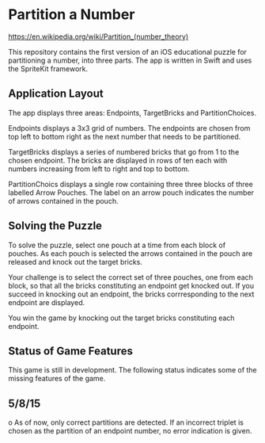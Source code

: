 # Partition a Number

https://en.wikipedia.org/wiki/Partition_(number_theory)


This repository contains the first version of an iOS educational puzzle for partitioning a number,
into three parts. The app is written in Swift and uses the SpriteKit framework.

## Application Layout

The app displays three areas: Endpoints, TargetBricks and PartitionChoices.

Endpoints displays a 3x3 grid of numbers. The endpoints are chosen from top left to bottom right as 
the next number that needs to be partitioned.

TargetBricks displays a series of numbered bricks that go from 1 to the chosen endpoint.
The bricks are displayed in rows of ten each with numbers increasing from left to right and top to 
bottom.

PartitionChoics displays a single row containing three three blocks of three labelled Arrow Pouches.
The label on an arrow pouch indicates the number of arrows contained in the pouch.

## Solving the Puzzle

To solve the puzzle, select one pouch at a time from each block of pouches. As each pouch is selected
the arrows contained in the pouch are released and knock out the target bricks.

Your challenge is to select the correct set of three pouches, one from each block, so that all the bricks
constituting an endpoint get knocked out. If you succeed in knocking out an endpoint, the bricks 
corrresponding to the next endpoint are displayed. 

You win the game by knocking out the target bricks constituting each endpoint.

## Status of Game Features

This game is still in development. The following status indicates some of the missing features of the game.

5/8/15
------
o As of now, only correct partitions are detected. If an incorrect triplet is chosen as the partition of an endpoint number, no error indication is given. 
